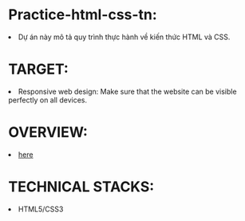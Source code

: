 # Practice-html-css-tn:

<li>Dự án này mô tả quy trình thực hành về kiến ​​thức HTML và CSS.</li>

# TARGET:
<li>Responsive web design: Make sure that the website can be visible perfectly on all devices.</li>

# OVERVIEW:
 <li><a href="https://www.figma.com/design/FYbdpmNZWa2WlkghhSUHD8/Practice-html-css-tn?node-id=0-463&t=LGs3UNyQw4Ulas8v-0"> here </a></li> 

# TECHNICAL STACKS:
<li>HTML5/CSS3</li> 
